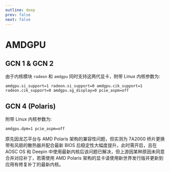 ```yaml
---
outline: deep
prev: false
next: false
---
```

# AMDGPU

## GCN 1 & GCN 2

由于内核模块 `radeon` 和 `amdgpu` 同时支持这两代显卡，附带 Linux 内核参数为:

```
amdgpu.si_support=1 radeon.si_support=0 amdgpu.cik_support=1 radeon.cik_support=0 amdgpu.sg_display=0 pcie_aspm=off
```

## GCN 4 (Polaris)

附带 Linux 内核参数为:

```
amdgpu.dpm=1 pcie_aspm=off
```

原先因龙芯平台与 AMD Polaris 架构的兼容性问题，但实测为 7A2000 桥片更换带有风扇的散热器并配合最新 BIOS 后稳定性大幅度提升，此时需开启，且在 AOSC OS 和 Deepin 中使用最新内核后该问题已解决，但上游因某种原因未同意合并对应补丁，若需使用 AMD Polaris 架构的显卡请使用新世界发行版并更新到应用有修复补丁的最新内核。
